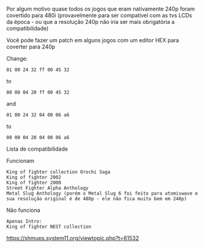 Por algum motivo quase todos os jogos que eram nativamente 240p foram covertido para 480i (provavelmente para ser compatível com as tvs LCDs da época - ou que a resolução 240p não iria ser mais obrigatória a compatibilidade)

Você pode fazer um patch em alguns jogos com um editor HEX para coverter para 240p 

Change:
```
01 00 24 32 ff 00 45 32
```
to
```
00 00 04 20 ff 00 45 32
```

and
```
01 00 24 32 04 00 06 a6
```
to
```
00 00 04 20 04 00 06 a6
```

Lista de compatibilidade

Funcionam
```
King of fighter collection Orochi Saga
King of fighter 2002
King of fighter 2000
Street Fighter Alpha Anthology
Metal Slug Anthology (porém o Metal Slug 6 foi feito para atomiswave e sua resolução original é de 480p - ele não fica muito bem em 240p)

```
Não funciona
```
Apenas Intro:
King of fighter NEST collection

```

https://shmups.system11.org/viewtopic.php?t=61532
